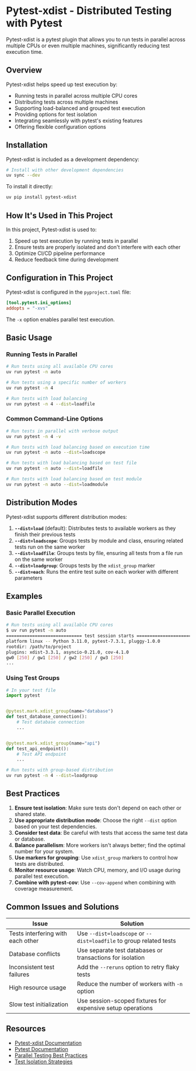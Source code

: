 # Pytest-xdist - Distributed Testing with Pytest

Pytest-xdist is a pytest plugin that allows you to run tests in parallel across multiple CPUs or even multiple machines, significantly reducing test execution time.

## Overview

Pytest-xdist helps speed up test execution by:

- Running tests in parallel across multiple CPU cores
- Distributing tests across multiple machines
- Supporting load-balanced and grouped test execution
- Providing options for test isolation
- Integrating seamlessly with pytest's existing features
- Offering flexible configuration options

## Installation

Pytest-xdist is included as a development dependency:

```bash
# Install with other development dependencies
uv sync --dev
```

To install it directly:

```bash
uv pip install pytest-xdist
```

## How It's Used in This Project

In this project, Pytest-xdist is used to:

1. Speed up test execution by running tests in parallel
2. Ensure tests are properly isolated and don't interfere with each other
3. Optimize CI/CD pipeline performance
4. Reduce feedback time during development

## Configuration in This Project

Pytest-xdist is configured in the `pyproject.toml` file:

```toml
[tool.pytest.ini_options]
addopts = "-xvs"
```

The `-x` option enables parallel test execution.

## Basic Usage

### Running Tests in Parallel

```bash
# Run tests using all available CPU cores
uv run pytest -n auto

# Run tests using a specific number of workers
uv run pytest -n 4

# Run tests with load balancing
uv run pytest -n 4 --dist=loadfile
```

### Common Command-Line Options

```bash
# Run tests in parallel with verbose output
uv run pytest -n 4 -v

# Run tests with load balancing based on execution time
uv run pytest -n auto --dist=loadscope

# Run tests with load balancing based on test file
uv run pytest -n auto --dist=loadfile

# Run tests with load balancing based on test module
uv run pytest -n auto --dist=loadmodule
```

## Distribution Modes

Pytest-xdist supports different distribution modes:

1. **`--dist=load`** (default): Distributes tests to available workers as they finish their previous tests
2. **`--dist=loadscope`**: Groups tests by module and class, ensuring related tests run on the same worker
3. **`--dist=loadfile`**: Groups tests by file, ensuring all tests from a file run on the same worker
4. **`--dist=loadgroup`**: Groups tests by the `xdist_group` marker
5. **`--dist=each`**: Runs the entire test suite on each worker with different parameters

## Examples

### Basic Parallel Execution

```bash
# Run tests using all available CPU cores
$ uv run pytest -n auto
============================= test session starts ==============================
platform linux -- Python 3.11.0, pytest-7.3.1, pluggy-1.0.0
rootdir: /path/to/project
plugins: xdist-3.3.1, asyncio-0.21.0, cov-4.1.0
gw0 [250] / gw1 [250] / gw2 [250] / gw3 [250]
...
```

### Using Test Groups

```python
# In your test file
import pytest


@pytest.mark.xdist_group(name="database")
def test_database_connection():
    # Test database connection
    ...


@pytest.mark.xdist_group(name="api")
def test_api_endpoint():
    # Test API endpoint
    ...
```

```bash
# Run tests with group-based distribution
uv run pytest -n 4 --dist=loadgroup
```

## Best Practices

1. **Ensure test isolation**: Make sure tests don't depend on each other or shared state.
2. **Use appropriate distribution mode**: Choose the right `--dist` option based on your test dependencies.
3. **Consider test data**: Be careful with tests that access the same test data or database.
4. **Balance parallelism**: More workers isn't always better; find the optimal number for your system.
5. **Use markers for grouping**: Use `xdist_group` markers to control how tests are distributed.
6. **Monitor resource usage**: Watch CPU, memory, and I/O usage during parallel test execution.
7. **Combine with pytest-cov**: Use `--cov-append` when combining with coverage measurement.

## Common Issues and Solutions

| Issue                             | Solution                                                           |
| --------------------------------- | ------------------------------------------------------------------ |
| Tests interfering with each other | Use `--dist=loadscope` or `--dist=loadfile` to group related tests |
| Database conflicts                | Use separate test databases or transactions for isolation          |
| Inconsistent test failures        | Add the `--reruns` option to retry flaky tests                     |
| High resource usage               | Reduce the number of workers with `-n` option                      |
| Slow test initialization          | Use session-scoped fixtures for expensive setup operations         |

## Resources

- [Pytest-xdist Documentation](https://pytest-xdist.readthedocs.io/)
- [Pytest Documentation](https://docs.pytest.org/)
- [Parallel Testing Best Practices](https://pytest-xdist.readthedocs.io/en/latest/how-to.html)
- [Test Isolation Strategies](https://docs.pytest.org/en/latest/how-to/fixtures.html#fixture-scopes)
